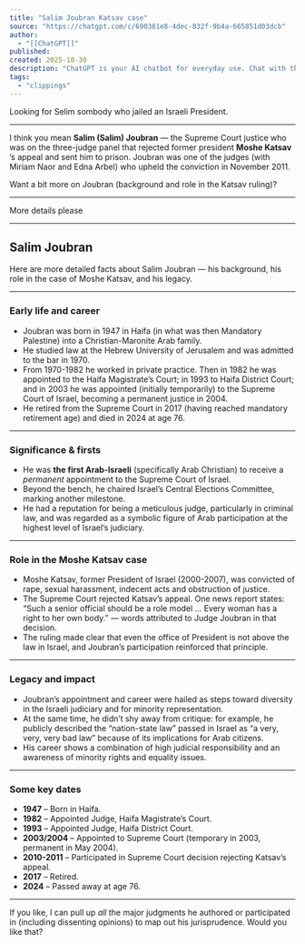 ```yaml
---
title: "Salim Joubran Katsav case"
source: "https://chatgpt.com/c/690381e8-4dec-832f-9b4a-665851d03dcb"
author:
  - "[[ChatGPT]]"
published:
created: 2025-10-30
description: "ChatGPT is your AI chatbot for everyday use. Chat with the most advanced AI to explore ideas, solve problems, and learn faster."
tags:
  - "clippings"
---
```

Looking for Selim sombody who jailed an Israeli President.

---

I think you mean **Salim (Salim) Joubran** — the Supreme Court justice who was on the three-judge panel that rejected former president **Moshe Katsav** ’s appeal and sent him to prison. Joubran was one of the judges (with Miriam Naor and Edna Arbel) who upheld the conviction in November 2011.

Want a bit more on Joubran (background and role in the Katsav ruling)?

---

More details please

---

## Salim Joubran

Here are more detailed facts about Salim Joubran — his background, his role in the case of Moshe Katsav, and his legacy.

---

### Early life and career

- Joubran was born in 1947 in Haifa (in what was then Mandatory Palestine) into a Christian-Maronite Arab family.
- He studied law at the Hebrew University of Jerusalem and was admitted to the bar in 1970.
- From 1970-1982 he worked in private practice. Then in 1982 he was appointed to the Haifa Magistrate’s Court; in 1993 to Haifa District Court; and in 2003 he was appointed (initially temporarily) to the Supreme Court of Israel, becoming a permanent justice in 2004.
- He retired from the Supreme Court in 2017 (having reached mandatory retirement age) and died in 2024 at age 76.

---

### Significance & firsts

- He was **the first Arab-Israeli** (specifically Arab Christian) to receive a *permanent* appointment to the Supreme Court of Israel.
- Beyond the bench, he chaired Israel’s Central Elections Committee, marking another milestone.
- He had a reputation for being a meticulous judge, particularly in criminal law, and was regarded as a symbolic figure of Arab participation at the highest level of Israel’s judiciary.

---

### Role in the Moshe Katsav case

- Moshe Katsav, former President of Israel (2000-2007), was convicted of rape, sexual harassment, indecent acts and obstruction of justice.
- The Supreme Court rejected Katsav’s appeal. One news report states: “Such a senior official should be a role model … Every woman has a right to her own body.” — words attributed to Judge Joubran in that decision.
- The ruling made clear that even the office of President is not above the law in Israel, and Joubran’s participation reinforced that principle.

---

### Legacy and impact

- Joubran’s appointment and career were hailed as steps toward diversity in the Israeli judiciary and for minority representation.
- At the same time, he didn’t shy away from critique: for example, he publicly described the “nation-state law” passed in Israel as “a very, very, very bad law” because of its implications for Arab citizens.
- His career shows a combination of high judicial responsibility and an awareness of minority rights and equality issues.

---

### Some key dates

- **1947** – Born in Haifa.
- **1982** – Appointed Judge, Haifa Magistrate’s Court.
- **1993** – Appointed Judge, Haifa District Court.
- **2003/2004** – Appointed to Supreme Court (temporary in 2003, permanent in May 2004).
- **2010-2011** – Participated in Supreme Court decision rejecting Katsav’s appeal.
- **2017** – Retired.
- **2024** – Passed away at age 76.

---

If you like, I can pull up *all* the major judgments he authored or participated in (including dissenting opinions) to map out his jurisprudence. Would you like that?